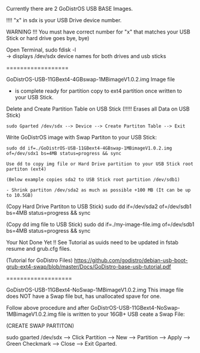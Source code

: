 Currently there are 2 GoDistrOS USB BASE Images.

!!!! "x" in sdx is your USB Drive device number. 

WARNING !!! You must have correct number for "x" that matches your USB Stick or hard drive goes bye, bye)
   
   Open Terminal,  sudo fdisk -l  
     -> displays /dev/sdx device names for both drives and usb sticks 
   
==================

GoDistrOS-USB-11GBext4-4GBswap-1MBimageV1.0.2.img  Image file 
  - is complete ready for partition copy to ext4 partition once written to your USB Stick.

  Delete and Create Partition Table on USB Stick (!!!!! Erases all Data on USB Stick)
  
    sudo Gparted /dev/sdx --> Device --> Create Partiton Table --> Exit
  
  Write GoDistrOS image with Swap Partiton to your USB Stick:
  
    sudo dd if=./GoDistrOS-USB-11GBext4-4GBswap-1MBimageV1.0.2.img of=/dev/sdx1 bs=4MB status=progress && sync
    
    Use dd to copy img file or Hard Drive partition to your USB Stick root partiton (ext4) 
    
    (Below example copies sda2 to USB Stick root partition /dev/sdb1)
  
    - Shrink partiton /dev/sda2 as much as possible +100 MB (It can be up to 10.5GB)
    
  (Copy Hard Drive Partiton to USB Stick)
    sudo dd if=/dev/sda2 of=/dev/sdb1 bs=4MB status=progress && sync
    
  (Copy dd img file to USB Stick)
    sudo dd if=./my-image-file.img of=/dev/sdb1 bs=4MB status=progress && sync
    
  Your Not Done Yet !! See Tutorial as uuids need to be updated in fstab resume and grub.cfg files.
  
  (Tutorial for GoDistro Files)
  https://github.com/godistro/debian-usb-boot-grub-ext4-swap/blob/master/Docs/GoDistro-base-usb-tutorial.pdf
  
===================
  
GoDistrOS-USB-11GBext4-NoSwap-1MBimageV1.0.2.img  This image file does NOT have a Swap file but, has unallocated spave for one.

Follow above procedure and after GoDistrOS-USB-11GBext4-NoSwap-1MBimageV1.0.2.img file is written to your 16GB+ USB ceate a Swap File:

(CREATE SWAP PARTITON)

  sudo gparted /dev/sdx  --> Click Partition --> New --> Partition --> Apply --> Green Checkmark --> Close --> Exit Gparted.
  
  


 
